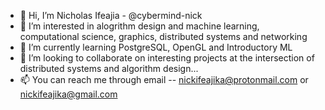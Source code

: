 - 👋 Hi, I’m Nicholas Ifeajia - @cybermind-nick
- 👀 I’m interested in alogrithm design and machine learning, computational science, graphics, distributed systems and networking
- 🌱 I’m currently learning PostgreSQL, OpenGL and Introductory ML
- 💞️ I’m looking to collaborate on interesting projects at the intersection of distributed systems and algorithm design...
- 📫 You can reach me through email -- nickifeajika@protonmail.com or nickifeajika@gmail.com

<!---
cybermind-nick/cybermind-nick is a ✨ special ✨ repository because its `README.md` (this file) appears on your GitHub profile.
You can click the Preview link to take a look at your changes.
--->
